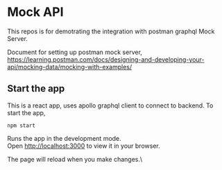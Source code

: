 # Mock API

This repos is for demotrating the integration with postman graphql Mock Server. 

Document for setting up  postman mock server, https://learning.postman.com/docs/designing-and-developing-your-api/mocking-data/mocking-with-examples/ 



## Start the app

This is a react app, uses apollo graphql client to connect to backend. 
To start the app, 

`npm start`

Runs the app in the development mode.\
Open [http://localhost:3000](http://localhost:3000) to view it in your browser.

The page will reload when you make changes.\
